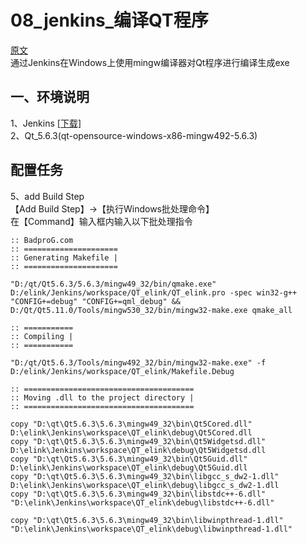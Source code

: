 # 08_jenkins_编译QT程序

[原文](https://www.badprog.com/c-qt-framework-using-jenkins-to-generate-an-exe-file)<br>
通过Jenkins在Windows上使用mingw编译器对Qt程序进行编译生成exe<br>

## 一、环境说明
1、Jenkins [[下载]](https://jenkins.io/zh/)<br>
2、Qt_5.6.3(qt-opensource-windows-x86-mingw492-5.6.3) 


## 配置任务

5、add Build Step<br>
【Add Build Step】->【执行Windows批处理命令】<br>
在【Command】输入框内输入以下批处理指令
```shell
:: BadproG.com
:: =====================
:: Generating Makefile |
:: =====================

"D:/qt/Qt5.6.3/5.6.3/mingw49_32/bin/qmake.exe" D:/elink/Jenkins/workspace/QT_elink/QT_elink.pro -spec win32-g++ "CONFIG+=debug" "CONFIG+=qml_debug" && D:/Qt/Qt5.11.0/Tools/mingw530_32/bin/mingw32-make.exe qmake_all

:: ===========
:: Compiling |
:: ===========

"D:/qt/Qt5.6.3/Tools/mingw492_32/bin/mingw32-make.exe" -f D:/elink/Jenkins/workspace/QT_elink/Makefile.Debug

:: ======================================
:: Moving .dll to the project directory |
:: ======================================

copy "D:\qt\Qt5.6.3\5.6.3\mingw49_32\bin\Qt5Cored.dll"       D:\elink\Jenkins\workspace\QT_elink\debug\Qt5Cored.dll
copy "D:\qt\Qt5.6.3\5.6.3\mingw49_32\bin\Qt5Widgetsd.dll"    D:\elink\Jenkins\workspace\QT_elink\debug\Qt5Widgetsd.dll
copy "D:\qt\Qt5.6.3\5.6.3\mingw49_32\bin\Qt5Guid.dll"        D:\elink\Jenkins\workspace\QT_elink\debug\Qt5Guid.dll
copy "D:\qt\Qt5.6.3\5.6.3\mingw49_32\bin\libgcc_s_dw2-1.dll" D:\elink\Jenkins\workspace\QT_elink\debug\libgcc_s_dw2-1.dll
copy "D:\qt\Qt5.6.3\5.6.3\mingw49_32\bin\libstdc++-6.dll"    "D:\elink\Jenkins\workspace\QT_elink\debug\libstdc++-6.dll"

copy "D:\qt\Qt5.6.3\5.6.3\mingw49_32\bin\libwinpthread-1.dll"    "D:\elink\Jenkins\workspace\QT_elink\debug\libwinpthread-1.dll"
```
